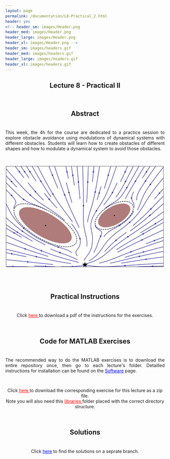 ```yaml
---
layout: page
permalink: /documentation/L8-Practical_2.html
header: yes
<!-- header_sm: images/Header.png
header_med: images/Header.png
header_large: images/Header.png
header_xl: images/Header.png -->
header_sm: images/headers.gif
header_med: images/headers.gif
header_large: images/headers.gif
header_xl: images/headers.gif
--- 
```


<section class="small-12 large-8 columns page-content">
    

<h1 align="center"> <strong>Lecture 8 - Practical II</strong></h1>

<br>

<h2 align="center"> <strong> Abstract </strong> </h2>
<div style="line-height: 50%">    
<br>    
</div> 
<p align="justify" > This week, the 4h for the course are dedicated to a practice session to explore obstacle avoidance using modulations of dynamical systems with different obstacles. Students will learn how to create obstacles of different shapes and how to modulate a dynamical system to avoid those obstacles. </p>

<br>
<p align="center">  <img src="../images/obstacle_ds.png" alt="image" style="width: 600px; vertical-align: middle;"/> </p>
<br>
<br>

<h2 align="center">  <strong>  Practical Instructions </strong>  </h2>
<div style="line-height: 50%">    
<br>    
</div> 
<p align="center"> Click <a href="https://www.epfl.ch/labs/lasa/wp-content/uploads/2022/11/Instructions_Practical_2.pdf" target="_blank" style="color: red;"> here </a> to download a pdf of the instructions for the exercises.</p>

<br>

<h2 align="center"><strong>Code for MATLAB Exercises</strong></h2>
<div style="line-height: 50%">    
<br>    
</div> 
<p align="justify"> The recommended way to do the MATLAB exercises is to download the entire repository once, then go to each lecture's folder. Detailled instructions for installation can be found on the <a href="Software.html" style="color: blue;">Software</a> page. </p>
<br>
<p align="center"> Click <a href="https://www.epfl.ch/labs/lasa/wp-content/uploads/2024/09/practical_2.zip" target="_blank" style="color: red;"> here </a> to download the corresponding exercise for this lecture as a zip file. <br> Note you will also need this <a href="https://www.epfl.ch/labs/lasa/wp-content/uploads/2024/09/libraries.zip" target="_blank" style="color: red;"> libraries </a> folder placed with the correct directory structure.  </p> 

<br>

<h2 align="center"><strong>Solutions</strong></h2>
<div style="line-height: 50%">    
<br>    
</div> 
<p align="center">Click <a href="https://github.com/learningadaptivereactiverobotcontrol/book-code/tree/practicals_solutions/practical_2" target="_blank" style="color: blue;">here</a> to find the solutions on a seprate branch.</p>

